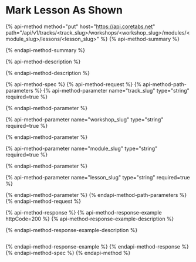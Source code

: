 # Mark Lesson As Shown

{% api-method method="put" host="https://api.coretabs.net" path="/api/v1/tracks/<track\_slug>/workshops/<workshop\_slug>/modules/<module\_slug>/lessons/<lesson\_slug>" %}
{% api-method-summary %}

{% endapi-method-summary %}

{% api-method-description %}

{% endapi-method-description %}

{% api-method-spec %}
{% api-method-request %}
{% api-method-path-parameters %}
{% api-method-parameter name="track\_slug" type="string" required=true %}

{% endapi-method-parameter %}

{% api-method-parameter name="workshop\_slug" type="string" required=true %}

{% endapi-method-parameter %}

{% api-method-parameter name="module\_slug" type="string" required=true %}

{% endapi-method-parameter %}

{% api-method-parameter name="lesson\_slug" type="string" required=true %}

{% endapi-method-parameter %}
{% endapi-method-path-parameters %}
{% endapi-method-request %}

{% api-method-response %}
{% api-method-response-example httpCode=200 %}
{% api-method-response-example-description %}

{% endapi-method-response-example-description %}

```

```
{% endapi-method-response-example %}
{% endapi-method-response %}
{% endapi-method-spec %}
{% endapi-method %}

